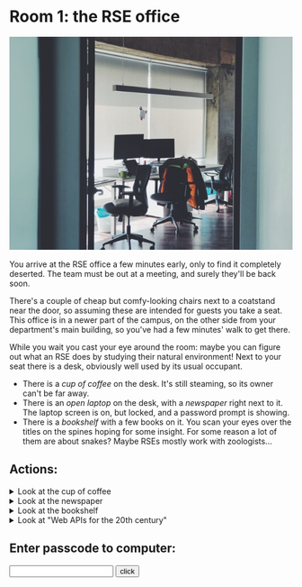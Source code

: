 # Room 1: the RSE office

![A picture of the office](assets/rse-office.jpg)

You arrive at the RSE office a few minutes early, only to find it completely deserted. The team must be out at a meeting, and surely they'll be back soon.

There's a couple of cheap but comfy-looking chairs next to a coatstand near the door, so assuming these are intended for guests you take a seat. This office is in a newer part of the campus, on the other side from your department's main building, so you've had a few minutes' walk to get there.

While you wait you cast your eye around the room: maybe you can figure out what an RSE does by studying their natural environment! Next to your seat there is a desk, obviously well used by its usual occupant.

- There is a *cup of coffee* on the desk. It's still steaming, so its owner can't be far away.
- There is an *open laptop* on the desk, with a *newspaper* right next to it. The laptop screen is on, but locked, and a password prompt is showing.
- There is a *bookshelf* with a few books on it. You scan your eyes over the titles on the spines hoping for some insight. For some reason a lot of them are about snakes? Maybe RSEs mostly work with zoologists...

## Actions:
<details><summary>Look at the cup of coffee</summary>
<p>
The coffee is still warm. There is something written on the bottom of the cup: "Passcode is the number of letters in API"
</p>
</details>
<details><summary>Look at the newspaper</summary>
<p>
It's from last week. Someone has already filled in the crossword
</p>
</details>
<details><summary>Look at the bookshelf</summary>
<ul>
  <li>The novel is "The Left Hand of Darkness" by Ursula Le Guin. it's old and worn. It looks like a fun read, but you don't have time for this at the moment.</li>
  <li>"Design Patterns: Elements of Reusable Object Oriented Software". it looks like the cover was originally white, but as now turned gray. Most of the pages contain scribbled drawings.</li>
  <li>"Web APIs for the 20th century": This looks interesting... Maybe I should look at this in more detail.</li>
  <li>"Python Crash Course": This books seems to have no mention of snakes, false advertising!</li>
</ul> 
</details>

<details><summary>Look at "Web APIs for the 20th century"</summary>
<p>
You have a sift through this book, there is a lot of jargon that you don't understand. However you do see that on the first page it mentions something called a Application Programming Interface, "In building applications, an API (application programming interface) simplifies programming by abstracting the underlying implementation and only exposing objects or actions the developer needs.".
</p>
</details>

## Enter passcode to computer:

<input type="text" id="puzzle-1" name="name"/>
<input type="button" value="click" onclick="check()">
<br/>

<span id="err"></span>

<script>
function check()
{
  var a=document.getElementById("puzzle-1");
  if((a.value=="31"))
  {
    document.getElementById('err').innerHTML= 'Correct, now let us have a look at the <a href="/ah-software-escape-room/laptop.html">laptop</a>';
  }
  else if(a.value=="3") 
  {
    document.getElementById('err').innerHTML= 'Not quite! Try again';
  }
  else if(a.value=="33") 
  {
    document.getElementById('err').innerHTML= 'Try it without spaces!';

  }
  else
  {
    document.getElementById('err').innerHTML= 'Incorrect passcode';
  }
}
</script>
